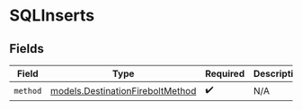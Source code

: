 # SQLInserts


## Fields

| Field                                                                      | Type                                                                       | Required                                                                   | Description                                                                |
| -------------------------------------------------------------------------- | -------------------------------------------------------------------------- | -------------------------------------------------------------------------- | -------------------------------------------------------------------------- |
| `method`                                                                   | [models.DestinationFireboltMethod](../models/destinationfireboltmethod.md) | :heavy_check_mark:                                                         | N/A                                                                        |